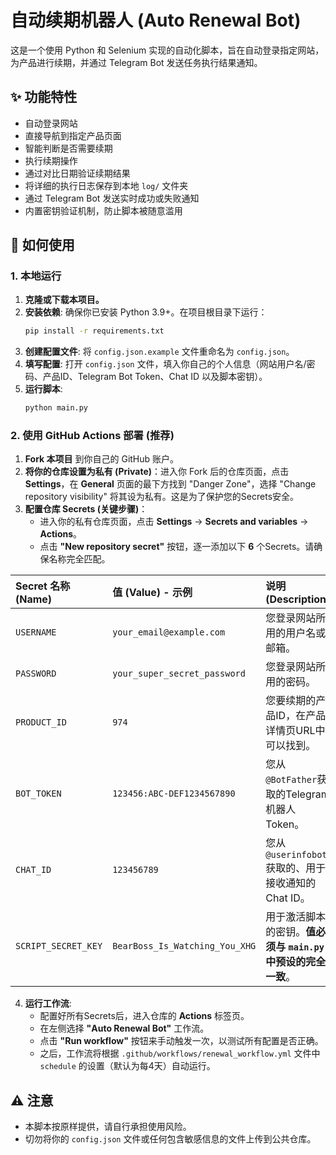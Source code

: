 # 自动续期机器人 (Auto Renewal Bot)

这是一个使用 Python 和 Selenium 实现的自动化脚本，旨在自动登录指定网站，为产品进行续期，并通过 Telegram Bot 发送任务执行结果通知。

## ✨ 功能特性

- 自动登录网站
- 直接导航到指定产品页面
- 智能判断是否需要续期
- 执行续期操作
- 通过对比日期验证续期结果
- 将详细的执行日志保存到本地 `log/` 文件夹
- 通过 Telegram Bot 发送实时成功或失败通知
- 内置密钥验证机制，防止脚本被随意滥用

## 🚀 如何使用

### 1. 本地运行

1.  **克隆或下载本项目。**
2.  **安装依赖**: 确保你已安装 Python 3.9+。在项目根目录下运行：
    ```bash
    pip install -r requirements.txt
    ```
3.  **创建配置文件**: 将 `config.json.example` 文件重命名为 `config.json`。
4.  **填写配置**: 打开 `config.json` 文件，填入你自己的个人信息（网站用户名/密码、产品ID、Telegram Bot Token、Chat ID 以及脚本密钥）。
5.  **运行脚本**:
    ```bash
    python main.py
    ```

### 2. 使用 GitHub Actions 部署 (推荐)

1.  **Fork 本项目** 到你自己的 GitHub 账户。
2.  **将你的仓库设置为私有 (Private)**：进入你 Fork 后的仓库页面，点击 **Settings**，在 **General** 页面的最下方找到 "Danger Zone"，选择 "Change repository visibility" 将其设为私有。这是为了保护您的Secrets安全。
3.  **配置仓库 Secrets (关键步骤)**：
    - 进入你的私有仓库页面，点击 **Settings** -> **Secrets and variables** -> **Actions**。
    - 点击 **"New repository secret"** 按钮，逐一添加以下 **6** 个Secrets。请确保名称完全匹配。

| Secret 名称 (Name) | 值 (Value) - 示例 | 说明 (Description) |
| :--- | :--- | :--- |
| `USERNAME` | `your_email@example.com` | 您登录网站所用的用户名或邮箱。 |
| `PASSWORD` | `your_super_secret_password` | 您登录网站所用的密码。 |
| `PRODUCT_ID` | `974` | 您要续期的产品ID，在产品详情页URL中可以找到。 |
| `BOT_TOKEN` | `123456:ABC-DEF1234567890` | 您从`@BotFather`获取的Telegram机器人Token。 |
| `CHAT_ID` | `123456789` | 您从`@userinfobot`获取的、用于接收通知的Chat ID。 |
| `SCRIPT_SECRET_KEY`| `BearBoss_Is_Watching_You_XHG`| 用于激活脚本的密钥。**值必须与 `main.py` 中预设的完全一致**。|

4.  **运行工作流**:
    - 配置好所有Secrets后，进入仓库的 **Actions** 标签页。
    - 在左侧选择 **"Auto Renewal Bot"** 工作流。
    - 点击 **"Run workflow"** 按钮来手动触发一次，以测试所有配置是否正确。
    - 之后，工作流将根据 `.github/workflows/renewal_workflow.yml` 文件中 `schedule` 的设置（默认为每4天）自动运行。

## ⚠️ 注意

- 本脚本按原样提供，请自行承担使用风险。
- 切勿将你的 `config.json` 文件或任何包含敏感信息的文件上传到公共仓库。